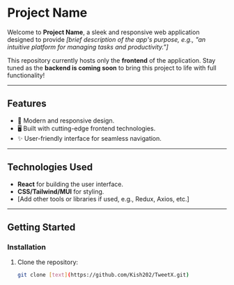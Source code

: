 # **Project Name**

Welcome to **Project Name**, a sleek and responsive web application designed to provide _[brief description of the app's purpose, e.g., "an intuitive platform for managing tasks and productivity."]_

This repository currently hosts only the **frontend** of the application. Stay tuned as the **backend is coming soon** to bring this project to life with full functionality!

---

## **Features**
- 🌟 Modern and responsive design.
- 🖥️ Built with cutting-edge frontend technologies.
- ✨ User-friendly interface for seamless navigation.

---

## **Technologies Used**
- **React** for building the user interface.
- **CSS/Tailwind/MUI** for styling.
- [Add other tools or libraries if used, e.g., Redux, Axios, etc.]

---

## **Getting Started**

### **Installation**
1. Clone the repository:
   ```bash
   git clone [text](https://github.com/Kish202/TweetX.git)
